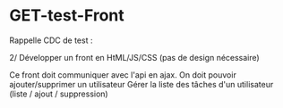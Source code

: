 # GET-test-Front

Rappelle CDC de test :

2/ Développer un front en HtML/JS/CSS (pas de design nécessaire)

Ce front doit communiquer avec l'api en ajax.
On doit pouvoir ajouter/supprimer un utilisateur
Gérer la liste des tâches d'un utilisateur (liste / ajout / suppression)